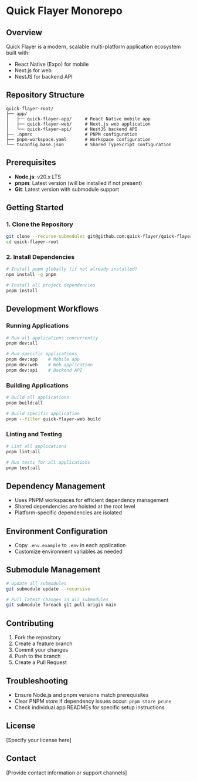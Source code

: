 # Quick Flayer Monorepo

## Overview

Quick Flayer is a modern, scalable multi-platform application ecosystem built with:
- React Native (Expo) for mobile
- Next.js for web
- NestJS for backend API

## Repository Structure

```
quick-flayer-root/
├── app/
│   ├── quick-flayer-app/     # React Native mobile app
│   ├── quick-flayer-web/     # Next.js web application
│   └── quick-flayer-api/     # NestJS backend API
├── .npmrc                    # PNPM configuration
├── pnpm-workspace.yaml       # Workspace configuration
└── tsconfig.base.json        # Shared TypeScript configuration
```

## Prerequisites

- **Node.js**: v20.x LTS
- **pnpm**: Latest version (will be installed if not present)
- **Git**: Latest version with submodule support

## Getting Started

### 1. Clone the Repository

```bash
git clone --recurse-submodules git@github.com:quick-flayer/quick-flayer-root.git
cd quick-flayer-root
```

### 2. Install Dependencies

```bash
# Install pnpm globally (if not already installed)
npm install -g pnpm

# Install all project dependencies
pnpm install
```

## Development Workflows

### Running Applications

```bash
# Run all applications concurrently
pnpm dev:all

# Run specific applications
pnpm dev:app    # Mobile app
pnpm dev:web    # Web application
pnpm dev:api    # Backend API
```

### Building Applications

```bash
# Build all applications
pnpm build:all

# Build specific application
pnpm --filter quick-flayer-web build
```

### Linting and Testing

```bash
# Lint all applications
pnpm lint:all

# Run tests for all applications
pnpm test:all
```

## Dependency Management

- Uses PNPM workspaces for efficient dependency management
- Shared dependencies are hoisted at the root level
- Platform-specific dependencies are isolated

## Environment Configuration

- Copy `.env.example` to `.env` in each application
- Customize environment variables as needed

## Submodule Management

```bash
# Update all submodules
git submodule update --recursive

# Pull latest changes in all submodules
git submodule foreach git pull origin main
```

## Contributing

1. Fork the repository
2. Create a feature branch
3. Commit your changes
4. Push to the branch
5. Create a Pull Request

## Troubleshooting

- Ensure Node.js and pnpm versions match prerequisites
- Clear PNPM store if dependency issues occur: `pnpm store prune`
- Check individual app READMEs for specific setup instructions

## License

[Specify your license here]

## Contact

[Provide contact information or support channels]